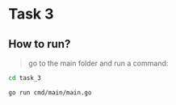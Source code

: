 # Task 3

## How to run?

> go to the main folder and run a command:

```bash
cd task_3

go run cmd/main/main.go
```